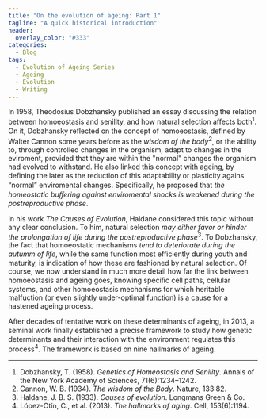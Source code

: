 ```yaml
---
title: "On the evolution of ageing: Part 1"
tagline: "A quick historical introduction"
header: 
  overlay_color: "#333"
categories:
  - Blog
tags:
  - Evolution of Ageing Series
  - Ageing
  - Evolution
  - Writing
---
```


In 1958, Theodosius Dobzhansky published an essay discussing the relation between homoeostasis and senility, and how natural selection aﬀects both<sup>1</sup>. On it, Dobzhansky reﬂected on the concept of homoeostasis, deﬁned by Walter Cannon some years before as the *wisdom of the body*<sup>2</sup>, or the ability to, through controlled changes in the organism, adapt to changes in the eviroment, provided that they are within the "normal" changes the organism had evolved to withstand. He also linked this concept with ageing, by deﬁning the later as the reduction of this adaptability or plasticity agains “normal” enviromental changes. Speciﬁcally, he proposed that *the homeostatic buﬀering against enviromental shocks is weakened during the postreproductive phase*.

In his work *The Causes of Evolution*, Haldane considered this topic without any clear conclusion. To him, natural selection *may either favor or hinder the prolongation of life during the postreproductive phase*<sup>3</sup>. To Dobzhansky, the fact that homoeostatic mechanisms *tend to deteriorate during the autumm of life*, while the same function most eﬃciently during youth and maturity, is indication of how these are fashioned by natural selection. Of course, we now understand in much more detail how far the link between homoeostasis and ageing goes, knowing speciﬁc cell paths, cellular systems, and other homoeostasis mechanisms for which heritable malfuction (or even slightly under-optimal function) is a cause for a hastened ageing process.

After decades of tentative work on these determinants of ageing, in 2013, a seminal work ﬁnally established a precise framework to study how genetic determinants and their interaction with the environment regulates this process<sup>4</sup>. The framework is based on nine hallmarks of ageing.

---

1. Dobzhansky, T. (1958). *Genetics of Homeostasis and Senility*. Annals of the New York Academy of Sciences, 71(6):1234–1242.
2. Cannon, W. B. (1934). *The wisdom of the Body*. Nature, 133:82.
3. Haldane, J. B. S. (1933). *Causes of evolution*. Longmans Green & Co.
4. López-Otín, C., et al. (2013). *The hallmarks of aging*. Cell, 153(6):1194.
